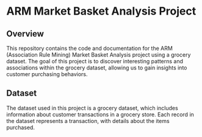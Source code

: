 # ARM Market Basket Analysis Project

## Overview

This repository contains the code and documentation for the ARM (Association Rule Mining) Market Basket Analysis project using a grocery dataset. The goal of this project is to discover interesting patterns and associations within the grocery dataset, allowing us to gain insights into customer purchasing behaviors.

## Dataset

The dataset used in this project is a grocery dataset, which includes information about customer transactions in a grocery store. Each record in the dataset represents a transaction, with details about the items purchased.
